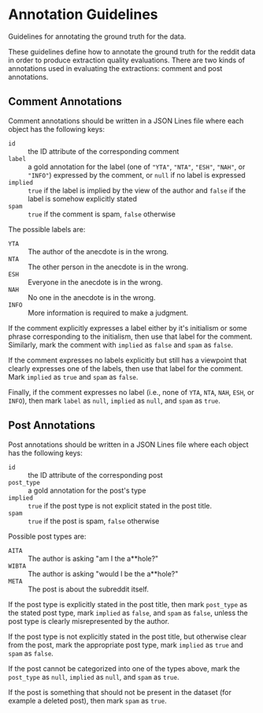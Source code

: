 Annotation Guidelines
=====================
Guidelines for annotating the ground truth for the data.

These guidelines define how to annotate the ground truth for the reddit
data in order to produce extraction quality evaluations. There are two
kinds of annotations used in evaluating the extractions: comment and
post annotations.


Comment Annotations
-------------------
Comment annotations should be written in a JSON Lines file where each
object has the following keys:

<dl>
  <dt><code>id</code></dt>
  <dd>
    the ID attribute of the corresponding comment
  </dd>
  <dt><code>label</code></dt>
  <dd>
    a gold annotation for the label (one of <code>"YTA"</code>,
    <code>"NTA"</code>, <code>"ESH"</code>, <code>"NAH"</code>, or
    <code>"INFO"</code>) expressed by the comment, or <code>null</code>
    if no label is expressed
  </dd>
  <dt><code>implied</code></dt>
  <dd>
    <code>true</code> if the label is implied by the view of the author
    and <code>false</code> if the label is somehow explicitly stated
  </dd>
  <dt><code>spam</code></dt>
  <dd>
    <code>true</code> if the comment is spam, <code>false</code>
    otherwise
  </dd>
</dl>

The possible labels are:

<dl>
  <dt><code>YTA</code></dt>
  <dd>
    The author of the anecdote is in the wrong.
  </dd>
  <dt><code>NTA</code></dt>
  <dd>
    The other person in the anecdote is in the wrong.
  </dd>
  <dt><code>ESH</code></dt>
  <dd>
    Everyone in the anecdote is in the wrong.
  </dd>
  <dt><code>NAH</code></dt>
  <dd>
    No one in the anecdote is in the wrong.
  </dd>
  <dt><code>INFO</code></dt>
  <dd>
    More information is required to make a judgment.
  </dd>
</dl>

If the comment explicitly expresses a label either by it's initialism or
some phrase corresponding to the initialism, then use that label for the
comment. Similarly, mark the comment with `implied` as `false` and
`spam` as `false`.

If the comment expresses no labels explicitly but still has a viewpoint
that clearly expresses one of the labels, then use that label for the
comment. Mark `implied` as `true` and `spam` as `false`.

Finally, if the comment expresses no label (i.e., none of `YTA`, `NTA`,
`NAH`, `ESH`, or `INFO`), then mark `label` as `null`, `implied` as
`null`, and `spam` as `true`.


Post Annotations
----------------
Post annotations should be written in a JSON Lines file where each
object has the following keys:

<dl>
  <dt><code>id</code></dt>
  <dd>
    the ID attribute of the corresponding post
  </dd>
  <dt><code>post_type</code></dt>
  <dd>
    a gold annotation for the post's type
  </dd>
  <dt><code>implied</code></dt>
  <dd>
    <code>true</code> if the post type is not explicit stated in the
    post title.
  </dd>
  <dt><code>spam</code></dt>
  <dd>
    <code>true</code> if the post is spam, <code>false</code> otherwise
  </dd>
</dl>

Possible post types are:

<dl>
  <dt><code>AITA</code></dt>
  <dd>The author is asking "am I the a&ast;&ast;hole?"</dd>
  <dt><code>WIBTA</code></dt>
  <dd>The author is asking "would I be the a&ast;&ast;hole?"</dd>
  <dt><code>META</code></dt>
  <dd>The post is about the subreddit itself.</dd>
</dl>

If the post type is explicitly stated in the post title, then mark
`post_type` as the stated post type, mark `implied` as `false`, and
`spam` as `false`, unless the post type is clearly misrepresented by the
author.

If the post type is not explicitly stated in the post title, but
otherwise clear from the post, mark the appropriate post type, mark
`implied` as `true` and `spam` as `false`.

If the post cannot be categorized into one of the types above, mark the
`post_type` as `null`, `implied` as `null`, and `spam` as `true`.

If the post is something that should not be present in the dataset (for
example a deleted post), then mark `spam` as `true`.
